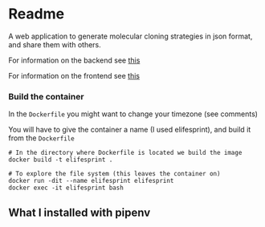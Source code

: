 # Readme

A web application to generate molecular cloning strategies in json format, and share them with others.

For information on the backend see [this](./src/backend/readme.md)

For information on the frontend see [this](./src/frontend/readme.md)

### Build the container

In the `Dockerfile` you might want to change your timezone (see comments)

You will have to give the container a name (I used elifesprint), and build it from the `Dockerfile`

```
# In the directory where Dockerfile is located we build the image
docker build -t elifesprint .

# To explore the file system (this leaves the container on)
docker run -dit --name elifesprint elifesprint
docker exec -it elifesprint bash
```

## What I installed with pipenv
